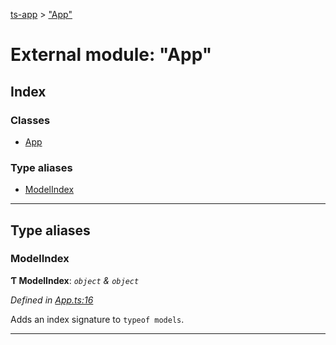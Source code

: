 [ts-app](../README.md) > ["App"](../modules/_app_.md)

# External module: "App"

## Index

### Classes

* [App](../classes/_app_.app.md)

### Type aliases

* [ModelIndex](_app_.md#modelindex)

---

## Type aliases

<a id="modelindex"></a>

###  ModelIndex

**Ƭ ModelIndex**: *`object` & `object`*

*Defined in [App.ts:16](https://github.com/jmeyers91/ts-app/blob/a37a505/src/App.ts#L16)*

Adds an index signature to `typeof models`.

___

